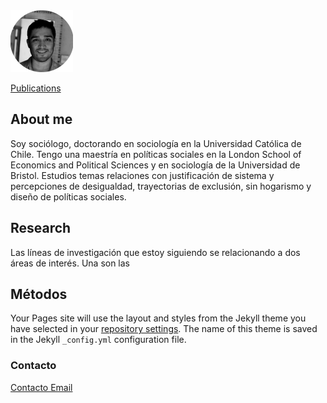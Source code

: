 
<img src="Felipe-Estay.png" width=100>


[Publications](felipestay.github.io/publications)

## About me
Soy sociólogo, doctorando en sociología en la Universidad Católica de Chile. Tengo una maestría en políticas sociales en la London School of Economics and Political Sciences y en sociología de la Universidad de Bristol. Estudios temas relaciones con justificación de sistema y percepciones de desigualdad, trayectorias de exclusión, sin hogarismo y diseño de políticas sociales. 




## Research
Las líneas de investigación que estoy siguiendo se relacionando a dos áreas de interés. Una son las 


## Métodos

Your Pages site will use the layout and styles from the Jekyll theme you have selected in your [repository settings](https://github.com/felipestay/felipestay.github.io/settings/pages). The name of this theme is saved in the Jekyll `_config.yml` configuration file.

### Contacto

[Contacto Email](mailto:fiestay@uc.cl)
